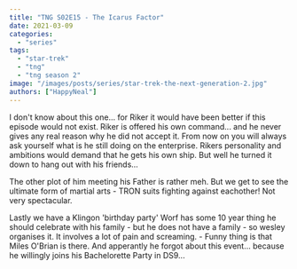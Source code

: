 ```yaml
---
title: "TNG S02E15 - The Icarus Factor"
date: 2021-03-09
categories: 
  - "series"
tags: 
  - "star-trek"
  - "tng"
  - "tng season 2"
image: "/images/posts/series/star-trek-the-next-generation-2.jpg"
authors: ["HappyNeal"]
---
```


I don't know about this one... for Riker it would have been better if this episode would not exist. Riker is offered his own command... and he never gives any real reason why he did not accept it. From now on you will always ask yourself what is he still doing on the enterprise. Rikers personality and ambitions would demand that he gets his own ship. But well he turned it down to hang out with his friends...

The other plot of him meeting his Father is rather meh. But we get to see the ultimate form of martial arts - TRON suits fighting against eachother! Not very spectacular.

Lastly we have a Klingon 'birthday party' Worf has some 10 year thing he should celebrate with his family - but he does not have a family - so wesley organises it. It involves a lot of pain and screaming. - Funny thing is that Miles O'Brian is there. And apperantly he forgot about this event... because he willingly joins his Bachelorette Party in DS9...

